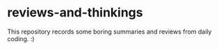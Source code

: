 # reviews-and-thinkings

This repository records some boring summaries and reviews from daily coding. :)
